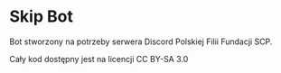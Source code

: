 # Skip Bot
Bot stworzony na potrzeby serwera Discord Polskiej Filii Fundacji SCP. 

Cały kod dostępny jest na licencji CC BY-SA 3.0
